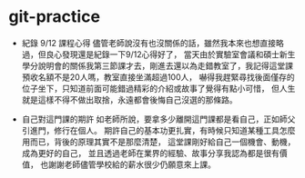 # git-practice

* 紀錄 9/12 課程心得
  儘管老師說沒有也沒關係的話，雖然我本來也想直接略過，但良心發現還是紀錄一下9/12心得好了，
  當天由於實驗室會議和碩士新生學分說明會的關係我第三節課才去，剛進去還以為走錯教室了，我記得這堂課預收名額不是20人嗎，教室直接坐滿超過100人，
  嚇得我趕緊尋找後面僅存的位子坐下，只知道前面可能錯過精彩的介紹或故事了覺得有點小可惜，
  但人生就是這樣不得不做出取捨，永遠都會後悔自己沒選的那條路。
  
* 自己對這門課的期許
  如老師所說，要拿多少離開這門課都是看自己，正如師父引進門，修行在個人。
  期許自己的基本功更扎實，有時候只知道某種工具怎麼用而已，背後的原理其實不是那麼清楚，
  這堂課剛好給自己一個機會、動機，成為更好的自己，
  並且透過老師在業界的經驗、故事分享我認為都是很有價值，
  也謝謝老師儘管學校給的薪水很少仍願意來上課。
